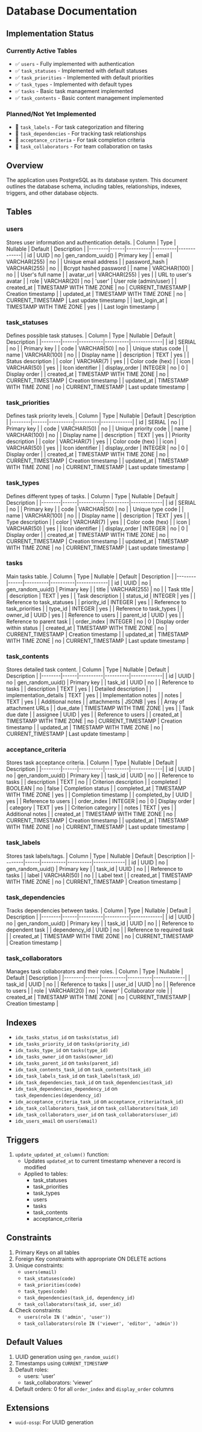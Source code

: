 # Database Documentation

## Implementation Status

### Currently Active Tables
- ✅ `users` - Fully implemented with authentication
- ✅ `task_statuses` - Implemented with default statuses
- ✅ `task_priorities` - Implemented with default priorities
- ✅ `task_types` - Implemented with default types
- ✅ `tasks` - Basic task management implemented
- ✅ `task_contents` - Basic content management implemented

### Planned/Not Yet Implemented
- 🔄 `task_labels` - For task categorization and filtering
- 🔄 `task_dependencies` - For tracking task relationships
- 🔄 `acceptance_criteria` - For task completion criteria
- 🔄 `task_collaborators` - For team collaboration on tasks

## Overview
The application uses PostgreSQL as its database system. This document outlines the database schema, including tables, relationships, indexes, triggers, and other database objects.

## Tables

### users
Stores user information and authentication details.
| Column | Type | Nullable | Default | Description |
|--------|------|----------|----------|-------------|
| id | UUID | no | gen_random_uuid() | Primary key |
| email | VARCHAR(255) | no | | Unique email address |
| password_hash | VARCHAR(255) | no | | Bcrypt hashed password |
| name | VARCHAR(100) | no | | User's full name |
| avatar_url | VARCHAR(255) | yes | | URL to user's avatar |
| role | VARCHAR(20) | no | 'user' | User role (admin/user) |
| created_at | TIMESTAMP WITH TIME ZONE | no | CURRENT_TIMESTAMP | Creation timestamp |
| updated_at | TIMESTAMP WITH TIME ZONE | no | CURRENT_TIMESTAMP | Last update timestamp |
| last_login_at | TIMESTAMP WITH TIME ZONE | yes | | Last login timestamp |

### task_statuses
Defines possible task statuses.
| Column | Type | Nullable | Default | Description |
|--------|------|----------|----------|-------------|
| id | SERIAL | no | | Primary key |
| code | VARCHAR(50) | no | | Unique status code |
| name | VARCHAR(100) | no | | Display name |
| description | TEXT | yes | | Status description |
| color | VARCHAR(7) | yes | | Color code (hex) |
| icon | VARCHAR(50) | yes | | Icon identifier |
| display_order | INTEGER | no | 0 | Display order |
| created_at | TIMESTAMP WITH TIME ZONE | no | CURRENT_TIMESTAMP | Creation timestamp |
| updated_at | TIMESTAMP WITH TIME ZONE | no | CURRENT_TIMESTAMP | Last update timestamp |

### task_priorities
Defines task priority levels.
| Column | Type | Nullable | Default | Description |
|--------|------|----------|----------|-------------|
| id | SERIAL | no | | Primary key |
| code | VARCHAR(50) | no | | Unique priority code |
| name | VARCHAR(100) | no | | Display name |
| description | TEXT | yes | | Priority description |
| color | VARCHAR(7) | yes | | Color code (hex) |
| icon | VARCHAR(50) | yes | | Icon identifier |
| display_order | INTEGER | no | 0 | Display order |
| created_at | TIMESTAMP WITH TIME ZONE | no | CURRENT_TIMESTAMP | Creation timestamp |
| updated_at | TIMESTAMP WITH TIME ZONE | no | CURRENT_TIMESTAMP | Last update timestamp |

### task_types
Defines different types of tasks.
| Column | Type | Nullable | Default | Description |
|--------|------|----------|----------|-------------|
| id | SERIAL | no | | Primary key |
| code | VARCHAR(50) | no | | Unique type code |
| name | VARCHAR(100) | no | | Display name |
| description | TEXT | yes | | Type description |
| color | VARCHAR(7) | yes | | Color code (hex) |
| icon | VARCHAR(50) | yes | | Icon identifier |
| display_order | INTEGER | no | 0 | Display order |
| created_at | TIMESTAMP WITH TIME ZONE | no | CURRENT_TIMESTAMP | Creation timestamp |
| updated_at | TIMESTAMP WITH TIME ZONE | no | CURRENT_TIMESTAMP | Last update timestamp |

### tasks
Main tasks table.
| Column | Type | Nullable | Default | Description |
|--------|------|----------|----------|-------------|
| id | UUID | no | gen_random_uuid() | Primary key |
| title | VARCHAR(255) | no | | Task title |
| description | TEXT | yes | | Task description |
| status_id | INTEGER | yes | | Reference to task_statuses |
| priority_id | INTEGER | yes | | Reference to task_priorities |
| type_id | INTEGER | yes | | Reference to task_types |
| owner_id | UUID | yes | | Reference to users |
| parent_id | UUID | yes | | Reference to parent task |
| order_index | INTEGER | no | 0 | Display order within status |
| created_at | TIMESTAMP WITH TIME ZONE | no | CURRENT_TIMESTAMP | Creation timestamp |
| updated_at | TIMESTAMP WITH TIME ZONE | no | CURRENT_TIMESTAMP | Last update timestamp |

### task_contents
Stores detailed task content.
| Column | Type | Nullable | Default | Description |
|--------|------|----------|----------|-------------|
| id | UUID | no | gen_random_uuid() | Primary key |
| task_id | UUID | no | | Reference to tasks |
| description | TEXT | yes | | Detailed description |
| implementation_details | TEXT | yes | | Implementation notes |
| notes | TEXT | yes | | Additional notes |
| attachments | JSONB | yes | | Array of attachment URLs |
| due_date | TIMESTAMP WITH TIME ZONE | yes | | Task due date |
| assignee | UUID | yes | | Reference to users |
| created_at | TIMESTAMP WITH TIME ZONE | no | CURRENT_TIMESTAMP | Creation timestamp |
| updated_at | TIMESTAMP WITH TIME ZONE | no | CURRENT_TIMESTAMP | Last update timestamp |

### acceptance_criteria
Stores task acceptance criteria.
| Column | Type | Nullable | Default | Description |
|--------|------|----------|----------|-------------|
| id | UUID | no | gen_random_uuid() | Primary key |
| task_id | UUID | no | | Reference to tasks |
| description | TEXT | no | | Criterion description |
| completed | BOOLEAN | no | false | Completion status |
| completed_at | TIMESTAMP WITH TIME ZONE | yes | | Completion timestamp |
| completed_by | UUID | yes | | Reference to users |
| order_index | INTEGER | no | 0 | Display order |
| category | TEXT | yes | | Criterion category |
| notes | TEXT | yes | | Additional notes |
| created_at | TIMESTAMP WITH TIME ZONE | no | CURRENT_TIMESTAMP | Creation timestamp |
| updated_at | TIMESTAMP WITH TIME ZONE | no | CURRENT_TIMESTAMP | Last update timestamp |

### task_labels
Stores task labels/tags.
| Column | Type | Nullable | Default | Description |
|--------|------|----------|----------|-------------|
| id | UUID | no | gen_random_uuid() | Primary key |
| task_id | UUID | no | | Reference to tasks |
| label | VARCHAR(50) | no | | Label text |
| created_at | TIMESTAMP WITH TIME ZONE | no | CURRENT_TIMESTAMP | Creation timestamp |

### task_dependencies
Tracks dependencies between tasks.
| Column | Type | Nullable | Default | Description |
|--------|------|----------|----------|-------------|
| id | UUID | no | gen_random_uuid() | Primary key |
| task_id | UUID | no | | Reference to dependent task |
| dependency_id | UUID | no | | Reference to required task |
| created_at | TIMESTAMP WITH TIME ZONE | no | CURRENT_TIMESTAMP | Creation timestamp |

### task_collaborators
Manages task collaborators and their roles.
| Column | Type | Nullable | Default | Description |
|--------|------|----------|----------|-------------|
| task_id | UUID | no | | Reference to tasks |
| user_id | UUID | no | | Reference to users |
| role | VARCHAR(20) | no | 'viewer' | Collaborator role |
| created_at | TIMESTAMP WITH TIME ZONE | no | CURRENT_TIMESTAMP | Creation timestamp |

## Indexes
- `idx_tasks_status_id` on `tasks(status_id)`
- `idx_tasks_priority_id` on `tasks(priority_id)`
- `idx_tasks_type_id` on `tasks(type_id)`
- `idx_tasks_owner_id` on `tasks(owner_id)`
- `idx_tasks_parent_id` on `tasks(parent_id)`
- `idx_task_contents_task_id` on `task_contents(task_id)`
- `idx_task_labels_task_id` on `task_labels(task_id)`
- `idx_task_dependencies_task_id` on `task_dependencies(task_id)`
- `idx_task_dependencies_dependency_id` on `task_dependencies(dependency_id)`
- `idx_acceptance_criteria_task_id` on `acceptance_criteria(task_id)`
- `idx_task_collaborators_task_id` on `task_collaborators(task_id)`
- `idx_task_collaborators_user_id` on `task_collaborators(user_id)`
- `idx_users_email` on `users(email)`

## Triggers
1. `update_updated_at_column()` function:
   - Updates `updated_at` to current timestamp whenever a record is modified
   - Applied to tables:
     - task_statuses
     - task_priorities
     - task_types
     - users
     - tasks
     - task_contents
     - acceptance_criteria

## Constraints
1. Primary Keys on all tables
2. Foreign Key constraints with appropriate ON DELETE actions
3. Unique constraints:
   - `users(email)`
   - `task_statuses(code)`
   - `task_priorities(code)`
   - `task_types(code)`
   - `task_dependencies(task_id, dependency_id)`
   - `task_collaborators(task_id, user_id)`
4. Check constraints:
   - `users(role IN ('admin', 'user'))`
   - `task_collaborators(role IN ('viewer', 'editor', 'admin'))`

## Default Values
1. UUID generation using `gen_random_uuid()`
2. Timestamps using `CURRENT_TIMESTAMP`
3. Default roles:
   - users: 'user'
   - task_collaborators: 'viewer'
4. Default orders: 0 for all `order_index` and `display_order` columns

## Extensions
- `uuid-ossp`: For UUID generation
